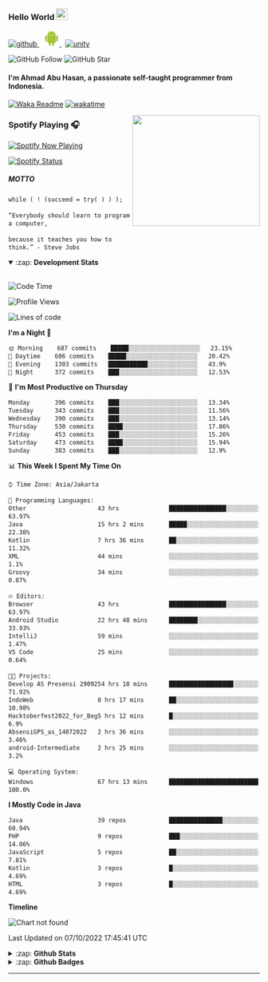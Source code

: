 ### Hello World <img src="https://github.com/eby8zevin/eby8zevin/blob/main/assets/Hi.gif"  width="23" height="23">

<p align="left">
  <a href="https://github.com/eby8zevin" target="_blank">
    <img src="https://github.com/eby8zevin/eby8zevin/blob/main/assets/GitHub.png" alt="github" width="33" height="33"/>
  </a>
  &nbsp;
  <a href="https://github.com/eby8zevin/QRBarcode" target="_blank">
    <img src="https://raw.githubusercontent.com/devicons/devicon/master/icons/android/android-plain.svg" alt="android" width="33" height="33"/>
  </a>
  &nbsp;
  <a href="https://github.com/eby8zevin/unity-ARMarker" target="_blank">
    <img src="https://raw.githubusercontent.com/devicons/devicon/master/icons/unity/unity-original.svg" alt="unity" width="33" height="33"/>
  </a>
</p>

![GitHub Follow](https://img.shields.io/github/followers/eby8zevin.svg?style=social&label=Follow)
![GitHub Star](https://img.shields.io/github/stars/eby8zevin?affiliations=OWNER%2CCOLLABORATOR&style=social&label=Star)

#### I'm Ahmad Abu Hasan, a passionate self-taught programmer from Indonesia.

[![Waka Readme](https://github.com/eby8zevin/eby8zevin/actions/workflows/anmol098.yml/badge.svg)](https://github.com/eby8zevin/eby8zevin/actions/workflows/anmol098.yml)
[![wakatime](https://wakatime.com/badge/user/bbcd646f-1daf-4865-a20e-46d4c803e6f8.svg)](https://wakatime.com/@bbcd646f-1daf-4865-a20e-46d4c803e6f8)

<img src="https://github.com/eby8zevin/eby8zevin/blob/main/assets/Octocat.png" width="255" height="222" align='right'>

### Spotify Playing 🎧

[<img src="https://spotify-now-playing-ahmadabuhasan.vercel.app/api/spotify-playing" alt="Spotify Now Playing" width="350" />](https://open.spotify.com/user/gr3y7pr12w9ol2dy2ccdb10e7)

[<img src="https://readme-spotify-status-ahmadabuhasan.vercel.app/api/run-spotify-status" alt="Spotify Status" width="350" />](https://open.spotify.com/user/gr3y7pr12w9ol2dy2ccdb10e7)

##### MOTTO

```
while ( ! (succeed = try( ) ) );

“Everybody should learn to program a computer,

because it teaches you how to think.” - Steve Jobs
```

<details open>
  <summary> :zap: <b>Development Stats</b> </summary>
<br/>

<!--START_SECTION:waka-->
![Code Time](http://img.shields.io/badge/Code%20Time-1%2C611%20hrs%2040%20mins-blue)

![Profile Views](http://img.shields.io/badge/Profile%20Views-46-blue)

![Lines of code](https://img.shields.io/badge/From%20Hello%20World%20I%27ve%20Written-233%20Thousand%20lines%20of%20code-blue)

**I'm a Night 🦉** 

```text
🌞 Morning    687 commits    █████░░░░░░░░░░░░░░░░░░░░   23.15% 
🌆 Daytime    606 commits    █████░░░░░░░░░░░░░░░░░░░░   20.42% 
🌃 Evening    1303 commits   ███████████░░░░░░░░░░░░░░   43.9% 
🌙 Night      372 commits    ███░░░░░░░░░░░░░░░░░░░░░░   12.53%

```
📅 **I'm Most Productive on Thursday** 

```text
Monday       396 commits    ███░░░░░░░░░░░░░░░░░░░░░░   13.34% 
Tuesday      343 commits    ███░░░░░░░░░░░░░░░░░░░░░░   11.56% 
Wednesday    390 commits    ███░░░░░░░░░░░░░░░░░░░░░░   13.14% 
Thursday     530 commits    ████░░░░░░░░░░░░░░░░░░░░░   17.86% 
Friday       453 commits    ███░░░░░░░░░░░░░░░░░░░░░░   15.26% 
Saturday     473 commits    ████░░░░░░░░░░░░░░░░░░░░░   15.94% 
Sunday       383 commits    ███░░░░░░░░░░░░░░░░░░░░░░   12.9%

```


📊 **This Week I Spent My Time On** 

```text
⌚︎ Time Zone: Asia/Jakarta

💬 Programming Languages: 
Other                    43 hrs              ████████████████░░░░░░░░░   63.97% 
Java                     15 hrs 2 mins       █████░░░░░░░░░░░░░░░░░░░░   22.38% 
Kotlin                   7 hrs 36 mins       ██░░░░░░░░░░░░░░░░░░░░░░░   11.32% 
XML                      44 mins             ░░░░░░░░░░░░░░░░░░░░░░░░░   1.1% 
Groovy                   34 mins             ░░░░░░░░░░░░░░░░░░░░░░░░░   0.87%

🔥 Editors: 
Browser                  43 hrs              ████████████████░░░░░░░░░   63.97% 
Android Studio           22 hrs 48 mins      ████████░░░░░░░░░░░░░░░░░   33.93% 
IntelliJ                 59 mins             ░░░░░░░░░░░░░░░░░░░░░░░░░   1.47% 
VS Code                  25 mins             ░░░░░░░░░░░░░░░░░░░░░░░░░   0.64%

🐱‍💻 Projects: 
Develop AS Presensi 2909254 hrs 18 mins      ██████████████████░░░░░░░   71.92% 
IndoWeb                  8 hrs 17 mins       ██░░░░░░░░░░░░░░░░░░░░░░░   10.98% 
Hacktoberfest2022_for_Beg5 hrs 12 mins       █░░░░░░░░░░░░░░░░░░░░░░░░   6.9% 
AbsensiGPS_as_14072022   2 hrs 36 mins       ░░░░░░░░░░░░░░░░░░░░░░░░░   3.46% 
android-Intermediate     2 hrs 25 mins       ░░░░░░░░░░░░░░░░░░░░░░░░░   3.2%

💻 Operating System: 
Windows                  67 hrs 13 mins      █████████████████████████   100.0%

```

**I Mostly Code in Java** 

```text
Java                     39 repos            ███████████████░░░░░░░░░░   60.94% 
PHP                      9 repos             ███░░░░░░░░░░░░░░░░░░░░░░   14.06% 
JavaScript               5 repos             ██░░░░░░░░░░░░░░░░░░░░░░░   7.81% 
Kotlin                   3 repos             █░░░░░░░░░░░░░░░░░░░░░░░░   4.69% 
HTML                     3 repos             █░░░░░░░░░░░░░░░░░░░░░░░░   4.69%

```


**Timeline**

![Chart not found](https://raw.githubusercontent.com/eby8zevin/eby8zevin/main/charts/bar_graph.png) 


 Last Updated on 07/10/2022 17:45:41 UTC
<!--END_SECTION:waka-->

</details>

<details>
  <summary> :zap: <b>Github Stats</b> </summary>
<p align="center">:heart:</p>
<p align="center"><a href="https://github.com/eby8zevin">
  <img src="https://github-readme-stats.vercel.app/api?username=eby8zevin&show_icons=true&theme=dark&line_height=20">
  <img src="https://github-readme-stats.vercel.app/api/top-langs/?username=eby8zevin&layout=compact&theme=dark">
</a></p>
<p align="center">
  <a href="https://github.com/eby8zevin">
    <img src="https://github-readme-streak-stats.herokuapp.com/?user=eby8zevin&theme=dark"/>
  </a>
</p>
</details>

<details>
  <summary> :zap: <b>Github Badges</b> </summary>
  <br>
  <a href='https://archiveprogram.github.com/'><img src='https://raw.githubusercontent.com/acervenky/animated-github-badges/master/assets/acbadge.gif' width='40' height='40'></a> 
  <a href='https://docs.github.com/en/developers'><img src='https://raw.githubusercontent.com/acervenky/animated-github-badges/master/assets/devbadge.gif' width='40' height='40'></a> 
  <a href='https://github.com/pricing'><img src='https://raw.githubusercontent.com/acervenky/animated-github-badges/master/assets/pro.gif' width='40' height='40'></a> 
  <a href='https://stars.github.com/'><img src='https://raw.githubusercontent.com/acervenky/animated-github-badges/master/assets/starbadge.gif' width='35' height='35'></a> 
  <a href='https://docs.github.com/en/github/supporting-the-open-source-community-with-github-sponsors'><img src='https://raw.githubusercontent.com/acervenky/animated-github-badges/master/assets/sponsorbadge.gif' width='35' height='35'></a>
</details>

---
